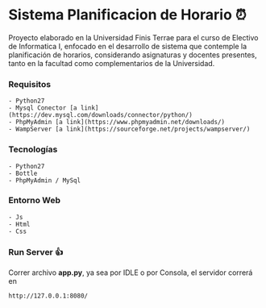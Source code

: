 # Sistema Planificacion de Horario :alarm_clock:
Proyecto elaborado en la Universidad Finis Terrae para el curso de Electivo de Informatica I, enfocado en el desarrollo de sistema que contemple la planificación de horarios, considerando asignaturas y docentes presentes, tanto en la facultad como complementarios de la Universidad.

### Requisitos
```
- Python27
- Mysql Conector [a link](https://dev.mysql.com/downloads/connector/python/)
- PhpMyAdmin [a link](https://www.phpmyadmin.net/downloads/)
- WampServer [a link](https://sourceforge.net/projects/wampserver/)
```

### Tecnologías

```
- Python27
- Bottle
- PhpMyAdmin / MySql
```

### Entorno Web

```
- Js
- Html 
- Css
```

### Run Server :+1:

Correr archivo **app.py**, ya sea por IDLE o por Consola, el servidor correrá en
```
http://127.0.0.1:8080/
```
